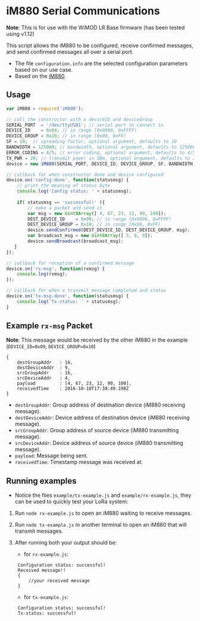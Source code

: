 iM880 Serial Communications
===========================
**Note**: This is for use with the WiMOD LR Base firmware (has been tested using v1.12) 

This script allows the iM880 to be configured, receive confirmed messages, and 
    send confirmed messages all over a serial port.
- The file `configuration.info` are the selected configuration parameters based
    on our use case.
- Based on the [iM880](http://www.wireless-solutions.de/products/radiomodules/im880b-l.html).

Usage
--------

```javascript
var iM880 = require('iM880');

// call the constructor with a deviceID and deviceGroup
SERIAL_PORT  = '/dev/ttyUSB1'; // serial port to connect to
DEVICE_ID    = 0x04; // in range [0x0000, 0xFFFF)
DEVICE_GROUP = 0x10; // in range [0x00, 0xFF)
SF = 10;  // spreading factor, optional argument, defaults to 10
BANDWIDTH = 125000; // bandwidth, optional argument, defaults to 125000
ERROR_CODING = 4/5; // error coding, optional argument, defaults to 4/5
TX_PWR = 20; // transmit power in dBm, optional argument, defaults to 20
device = new iM880(SERIAL_PORT, DEVICE_ID, DEVICE_GROUP, SF, BANDWIDTH, ERROR_CODING, TX_PWR);

// callback for when constructor done and device configured
device.on('config-done', function(statusmsg) {
    // print the meaning of status byte
    console.log('Config status: ' + statusmsg);
    
    if( statusmsg == 'successful!' ){
        // make a packet and send it
        var msg = new Uint8Array([ 4, 67, 23, 12, 90, 100]);
        DEST_DEVICE_ID    = 0x09; // in range [0x0000, 0xFFFF)
        DEST_DEVICE_GROUP = 0x10; // in range [0x00, 0xFF)
        device.sendConfirmed(DEST_DEVICE_ID, DEST_DEVICE_GROUP, msg);
        var broadcast_msg = new Uint8Array([ 5, 8, 9]);
        device.sendBroadcast(broadcast_msg);
   }
});

// callback for reception of a confirmed message
device.on('rx-msg', function(rxmsg) {
    console.log(rxmsg);
});

// callback for when a transmit message completed and status
device.on('tx-msg-done', function(statusmsg) {
    console.log('Tx-status: ' + statusmsg);
}
```

Example `rx-msg` Packet
----------------------
**Note**: This message would be received by the other iM880 in the example 
        (`DEVICE_ID=0x09`, `DEVICE_GROUP=0x10`)

```
{
    destGroupAddr   : 16,
    destDeviceAddr  : 9,
    srcGroupAddr    : 16,
    srcDeviceAddr   : 4,
    payload         : [4, 67, 23, 12, 90, 100],
    receivedTime    : 2016-10-10T17:38:49.198Z
}
```

- `destGroupAddr`: Group address of destination device (iM880 receiving message).
- `destDeviceAddr`: Device address of destination device (iM880 receiving message).
- `srcGroupAddr`: Group address of source device (iM880 transmitting message).
- `srcDeviceAddr`: Device address of source device (iM880 transmitting message).
- `payload`: Message being sent.
- `receivedTime`: Timestamp message was received at.


Running examples
-------------------
- Notice the files `example/tx-example.js` and `example/rx-example.js`, they can
   be used to quickly test your LoRa system:

1. Run `node rx-example.js` to open an iM880 waiting to receive messages.
2. Run `node tx-example.js` in another terminal to open an iM880 that will 
        transmit messages.
3. After running both your output should be:
    * for `rx-example.js`: 
   
   ```
    Configuration status: successful!
    Received message!!
    {
        //your received message
    }
    ```
   
   * for `tx-example.js`:
   
   ```
    Configuration status: successful!
    Tx-status: successful!
    ```
